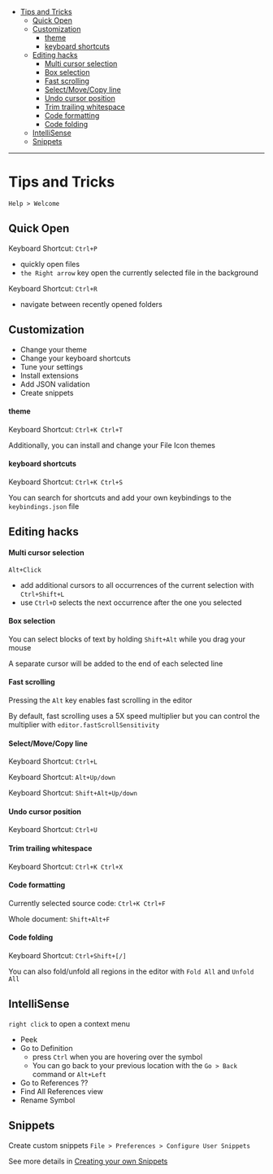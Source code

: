 - [Tips and Tricks](#tips-and-tricks)
  - [Quick Open](#quick-open)
  - [Customization](#customization)
      - [theme](#theme)
      - [keyboard shortcuts](#keyboard-shortcuts)
  - [Editing hacks](#editing-hacks)
      - [Multi cursor selection](#multi-cursor-selection)
      - [Box selection](#box-selection)
      - [Fast scrolling](#fast-scrolling)
      - [Select/Move/Copy line](#selectmovecopy-line)
      - [Undo cursor position](#undo-cursor-position)
      - [Trim trailing whitespace](#trim-trailing-whitespace)
      - [Code formatting](#code-formatting)
      - [Code folding](#code-folding)
  - [IntelliSense](#intellisense)
  - [Snippets](#snippets)

---

# Tips and Tricks

`Help > Welcome`

## Quick Open

Keyboard Shortcut: `Ctrl+P`

- quickly open files
- `the Right arrow` key open the currently selected file in the background

Keyboard Shortcut: `Ctrl+R`

- navigate between recently opened folders

## Customization

- Change your theme
- Change your keyboard shortcuts
- Tune your settings
- Install extensions
- Add JSON validation
- Create snippets

#### theme

Keyboard Shortcut: `Ctrl+K Ctrl+T`

Additionally, you can install and change your File Icon themes

#### keyboard shortcuts

Keyboard Shortcut: `Ctrl+K Ctrl+S`

You can search for shortcuts and add your own keybindings to the `keybindings.json` file

## Editing hacks

#### Multi cursor selection

`Alt+Click`

- add additional cursors to all occurrences of the current selection with `Ctrl+Shift+L`
- use `Ctrl+D` selects the next occurrence after the one you selected

#### Box selection

You can select blocks of text by holding `Shift+Alt` while you drag your mouse

A separate cursor will be added to the end of each selected line

#### Fast scrolling

Pressing the `Alt` key enables fast scrolling in the editor

By default, fast scrolling uses a 5X speed multiplier but you can control the multiplier with `editor.fastScrollSensitivity`

#### Select/Move/Copy line

Keyboard Shortcut: `Ctrl+L`

Keyboard Shortcut: `Alt+Up/down`

Keyboard Shortcut: `Shift+Alt+Up/down`

#### Undo cursor position

Keyboard Shortcut: `Ctrl+U`

#### Trim trailing whitespace

Keyboard Shortcut: `Ctrl+K Ctrl+X`

#### Code formatting

Currently selected source code: `Ctrl+K Ctrl+F`

Whole document: `Shift+Alt+F`

#### Code folding

Keyboard Shortcut: `Ctrl+Shift+[/]` 

You can also fold/unfold all regions in the editor with `Fold All` and `Unfold All`

## IntelliSense

`right click` to open a context menu

- Peek
- Go to Definition
  - press `Ctrl` when you are hovering over the symbol
  - You can go back to your previous location with the `Go > Back` command or `Alt+Left`
- Go to References ??
- Find All References view
- Rename Symbol

## Snippets

Create custom snippets `File > Preferences > Configure User Snippets`

See more details in [Creating your own Snippets](https://code.visualstudio.com/docs/editor/userdefinedsnippets)